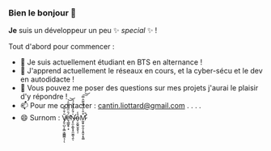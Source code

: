 ### Bien le bonjour 👋


**Je** suis un développeur un peu ✨ _special_ ✨ !

Tout d'abord pour commencer :

- 🔭 Je suis actuellement étudiant en BTS en alternance ! 
- 🌱 J'apprend actuellement le réseaux en cours, et la cyber-sécu et le dev en autodidacte !
- 💬 Vous pouvez me poser des questions sur mes projets j'aurai le plaisir d'y répondre !
- 📫 Pour me contacter : cantin.liottard@gmail.com
.
.
.
.
- 😄 Surnom :    V̸̡͈̠̺͕̖͇͕͇̻̳͔̦̎̇̐̐̂ͅė̵̛̛͉̲͇̭̹͙́̑̈̋̉͛̆̄̍͘͝͝N̶̡̛̞̫͕̲̱̞̟̼̫͚͉̯̍́̄͐̉̾̈́́ͅỏ̵̜̮͚̯̫̝̬̖̩̾M̷̛̛̰͈̥̰̣͈͎̝͍̬͙̖͇͒̐̍̒͌̀͌̂̿̚͠͝

